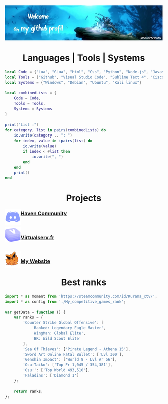 <img align="center" width="1000" src="https://github.com/Kurama250/Kurama250/blob/main/img/ori.jpg">
<h1 align="center">Languages | Tools | Systems</h1>

```lua
local Code = {"Lua", "GLua", "Html", "Css", "Python", "Node.js", "Javascript", "Shell", "Sys-admin"}
local Tools = {"Github", "Visual Studio Code", "Sublime Text 4", "Cisco", "Nginx", "Apache2", "Npm"}
local Systems = {"Windows", "Debian", "Ubuntu", "Kali linux"}

local combinedLists = {
    Code = Code,
    Tools = Tools,
    Systems = Systems
}

print("List :")
for category, list in pairs(combinedLists) do
    io.write(category .. ": ")
    for index, value in ipairs(list) do
        io.write(value)
        if index < #list then
            io.write(", ")
        end
    end
    print()
end
```
<h1 align="center">Projects</h1>
  <img width="50" align="left" src="https://github.com/Kurama250/Kurama250/blob/main/img/discord.png">
    <h3><a href="https://discord.gg/havenfr">Haven Community</a></h3><br>
  <img width="50" align="left" src="https://github.com/Kurama250/Kurama250/blob/main/img/virtual.png">
    <h3><a href="https://virtualserv.fr">Virtualserv.fr</a></h3><br>
  <img width="50" align="left" src="https://github.com/Kurama250/Kurama250/blob/main/img/kurama.jpg">
    <h3><a href="https://kurama.info">My Website</a></h3>
<h1 align="center">Best ranks</h1>
  
```js
import * as moment from 'https://steamcommunity.com/id/Kurama_xtv/';
import * as config from './My_competitive_games_rank';

var getData = function () {
    var ranks = {
        'Counter Strike Global Offensive': [
            'Ranked: Legendary Eagle Master',
            'WingMan: Global Elite',
            'BR: Wild Scout Elite'
        ],
        'Sea Of Thieves': ['Pirate Legend - Athena 15'],
        'Sword Art Online Fatal Bullet': ['Lvl 300'],
        'Genshin Impact': ['World 8 - Lvl Ar 56'],
        'Osu!Taiko': ['Top Fr 1,045 / 354,381'],
        'Osu!': ['Top World 493,510'],
        'Paladins': ['Diamond 1']
    };

    return ranks;
};
```
